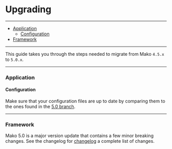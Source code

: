 # Upgrading

--------------------------------------------------------

* [Application](#application)
	- [Configuration](#application:configuration)
* [Framework](#framework)

--------------------------------------------------------

This guide takes you through the steps needed to migrate from Mako ```4.5.x``` to ```5.0.x```.

--------------------------------------------------------

<a id="application"></a>

### Application

<a id="application:configuration"></a>

#### Configuration

Make sure that your configuration files are up to date by comparing them to the ones found in the [5.0 branch](https://github.com/mako-framework/app/tree/5.0).

--------------------------------------------------------

<a id="framework"></a>

### Framework

Mako 5.0 is a major version update that contains a few minor breaking changes. See the changelog for [changelog](:base_url:/changelog) a complete list of changes.